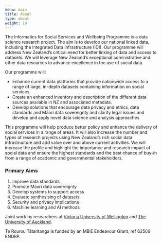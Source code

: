 ```yaml
---
menu: main
title: About
type: about
weight: 10
---
```


The Informatics for Social Services and Wellbeing Programme is a data science research project. The aim is to develop our national linked data, including the Integrated Data Infrastructure (IDI). Our programme will address New Zealand’s critical need for better linking of data and access to datasets. We will leverage New Zealand’s exceptional administrative and other data resources to advance excellence in the use of social data.

Our programme will:
* Enhance current data platforms that provide nationwide access to a range of large, in-depth datasets containing information on social services.
* Create an enhanced inventory and description of the different data sources available in NZ and associated metadata.
* Develop solutions that encourage data privacy and ethics, data standards and Māori data sovereignty and clarify legal issues and develop and apply novel data science and analysis approaches.

This programme will help produce better policy and enhance the delivery of social services in a range of areas. It will also increase the number and types of research projects using New Zealand’s rich social data infrastructure and add value over and above current activities. We will increase the profile and highlight the importance and research impact of social data and ensure the highest standards and the best chance of buy-in from a range of academic and governmental stakeholders.


### Primary Aims

1. Improve data standards
2. Promote Māori data sovereignty
3. Develop systems to support access
4. Evaluate synthesising of datasets
5. Security and privacy implications
6. Machine learning and AI methods




Joint work by researchers at [Victoria University of Wellington](https://wgtn.ac.nz) and [The University of Auckland](https://auckland.ac.nz).

Te Rourou Tātaritanga is funded by an MBIE Endeavour Grant, ref 62506 ENDRP.
